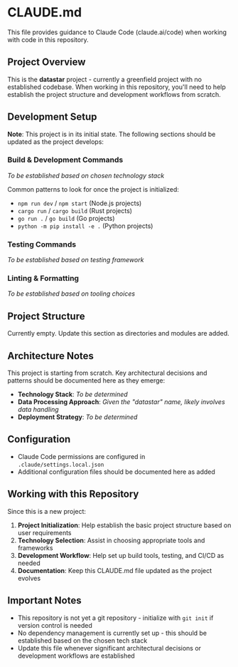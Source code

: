 # CLAUDE.md

This file provides guidance to Claude Code (claude.ai/code) when working with code in this repository.

## Project Overview

This is the **datastar** project - currently a greenfield project with no established codebase. When working in this repository, you'll need to help establish the project structure and development workflows from scratch.

## Development Setup

**Note**: This project is in its initial state. The following sections should be updated as the project develops:

### Build & Development Commands
*To be established based on chosen technology stack*

Common patterns to look for once the project is initialized:
- `npm run dev` / `npm start` (Node.js projects)
- `cargo run` / `cargo build` (Rust projects)  
- `go run .` / `go build` (Go projects)
- `python -m pip install -e .` (Python projects)

### Testing Commands
*To be established based on testing framework*

### Linting & Formatting
*To be established based on tooling choices*

## Project Structure

Currently empty. Update this section as directories and modules are added.

## Architecture Notes

This project is starting from scratch. Key architectural decisions and patterns should be documented here as they emerge:

- **Technology Stack**: *To be determined*
- **Data Processing Approach**: *Given the "datastar" name, likely involves data handling*
- **Deployment Strategy**: *To be determined*

## Configuration

- Claude Code permissions are configured in `.claude/settings.local.json`
- Additional configuration files should be documented here as added

## Working with this Repository

Since this is a new project:

1. **Project Initialization**: Help establish the basic project structure based on user requirements
2. **Technology Selection**: Assist in choosing appropriate tools and frameworks
3. **Development Workflow**: Help set up build tools, testing, and CI/CD as needed
4. **Documentation**: Keep this CLAUDE.md file updated as the project evolves

## Important Notes

- This repository is not yet a git repository - initialize with `git init` if version control is needed
- No dependency management is currently set up - this should be established based on the chosen tech stack
- Update this file whenever significant architectural decisions or development workflows are established